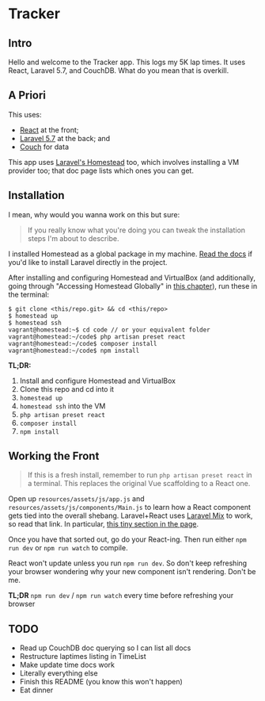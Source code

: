# Tracker

## Intro

Hello and welcome to the Tracker app. This logs my 5K lap times. It uses React, Laravel 5.7, and CouchDB. What do you mean that is overkill.

## A Priori

This uses:

-   [React](http://reactjs.org/) at the front;
-   [Laravel 5.7](https://laravel.com/) at the back; and
-   [Couch](https://couchdb.apache.org/) for data

This app uses [Laravel's Homestead](https://laravel.com/docs/5.7/homestead) too, which involves installing a VM provider too; that doc page lists which ones you can get.

## Installation

I mean, why would you wanna work on this but sure:

> If you really know what you're doing you can tweak the installation steps I'm about to describe.

I installed Homestead as a global package in my machine. [Read the docs](https://laravel.com/docs/5.7/homestead) if you'd like to install Laravel directly in the project.

After installing and configuring Homestead and VirtualBox (and additionally, going through "Accessing Homestead Globally" in [this chapter](https://laravel.com/docs/5.7/homestead#daily-usage)), run these in the terminal:

```
$ git clone <this/repo.git> && cd <this/repo>
$ homestead up
$ homestead ssh
vagrant@homestead:~$ cd code // or your equivalent folder
vagrant@homestead:~/code$ php artisan preset react
vagrant@homestead:~/code$ composer install
vagrant@homestead:~/code$ npm install
```

**TL;DR:**

1. Install and configure Homestead and VirtualBox
1. Clone this repo and cd into it
1. `homestead up`
1. `homestead ssh` into the VM
1. `php artisan preset react`
1. `composer install`
1. `npm install`

## Working the Front

> If this is a fresh install, remember to run `php artisan preset react` in a terminal. This replaces the original Vue scaffolding to a React one.

Open up `resources/assets/js/app.js` and `resources/assets/js/components/Main.js` to learn how a React component gets tied into the overall shebang. Laravel+React uses [Laravel Mix](https://laravel.com/docs/5.7/mix) to work, so read that link. In particular, [this tiny section in the page](https://laravel.com/docs/5.7/mix#react).

Once you have that sorted out, go do your React-ing. Then run either `npm run dev` or `npm run watch` to compile.

React won't update unless you run `npm run dev`. So don't keep refreshing your browser wondering why your new component isn't rendering. Don't be me.

**TL;DR** `npm run dev`&nbsp;/&nbsp;`npm run watch` every time before refreshing your browser

## TODO

-   Read up CouchDB doc querying so I can list all docs
-   Restructure laptimes listing in TimeList
-   Make update time docs work
-   Literally everything else
-   Finish this README (you know this won't happen)
-   Eat dinner
